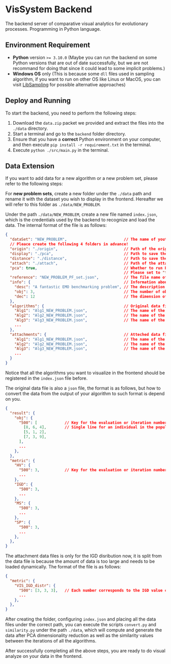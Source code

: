 # VisSystem Backend

The backend server of comparative visual analytics for evolutionary processes. Programming in Python language.

## Environment Requirement

- **Python** version `>= 3.10.0` (Maybe you can run the backend on some Python versions that are out of date successfully, but we are not recommand for doing that since it could lead to some implicit problems.)
- **Windows OS** only (This is because some `dll` files used in sampling algorithm, if you want to run on other OS like Linus or MacOS, you can visit [LibSampling](https://github.com/thu-vis/libsampling) for possible alternative approaches)

## Deploy and Running

To start the backend, you need to perform the following steps:

1. Download the `data.zip` packet we provided and extract the files into the `./data` directory.
2. Start a terminal and go to the `backend` folder directory.
3. Ensure that you have a **correct** Python environment on your computer, and then execute `pip install -r requirement.txt` in the terminal.
4. Execute `python ./src/main.py` in the terminal.

## Data Extension

If you want to add data for a new algorithm or a new problem set, please refer to the following steps:

For **new problem sets**, create a new folder under the `./data` path and rename it with the dataset you wish to display in the frontend. Hereafter we will refer to this folder as `./data/NEW_PROBLEM`.

Under the path `./data/NEW_PROBLEM`, create a new file named `index.json`, which is the credentials used by the backend to recognize and load the data. The internal format of the file is as follows:

```json
{
  "dataSet": "NEW_PROBLEM",                         // The name of yout benchmark problem, equal to the folder name
  // Pleace create the following 4 folders in advance!
  "origin": "./origin",                             // Path of the original data
  "display": "./pca",                               // Path to save the calculated PCA data
  "distance": "./distance",                         // Path to save the calculated simularity data
  "attach": "./attach",                             // Path of the attached data (IGD distribution)
  "pca": true,                                      // Whether to run PCA while data preprocessing
                                                    // Please set to "true" if the number of objective is more than 2
  "reference": "NEW_PROBLEM_PF_set.json",           // The file name of the pareto front data (reference set)
  "info": {                                         // Information about the problem that will display
    "desc": "A fantastic EMO benchmarking problem", // The description of your problem
    "obj": 3,                                       // The number of objective in the problem
    "dec": 12                                       // The dimension of the decision space in the problem
  },
  "algorithms": {                                   // Original data files from different algorithms
    "Alg1": "Alg1_NEW_PROBLEM.json",                // The name of the data file from algorithm 1
    "Alg2": "Alg2_NEW_PROBLEM.json",                // The name of the data file from algorithm 2
    "Alg3": "Alg3_NEW_PROBLEM.json",                // The name of the data file from algorithm 3
    ...
  },
  "attachments": {                                  // Atteched data files from different algorithms
    "Alg1": "Alg1_NEW_PROBLEM.json",                // The name of the data file from algorithm 1
    "Alg2": "Alg2_NEW_PROBLEM.json",                // The name of the data file from algorithm 2
    "Alg3": "Alg3_NEW_PROBLEM.json",                // The name of the data file from algorithm 3
    ...
  }
}
```

Notice that all the algorithms you want to visualize in the frontend should be registered in the `index.json` file before.

The original data file is also a `json` file, the format is as follows, but how to convert the data from the output of your algorithm to such format is depend on you.

```json
{
  "result": {
    "obj": {
      "500": [            // Key for the evaluation or iteration number
        [8, 6, 4],        // Single line for an individual in the population
        [5, 1, 2],
        [7, 3, 9],
      ],
      ...
    },
  },
  "metric": {
    "HV": {
      "500": 3,           // Key for the evaluation or iteration number
      ...
    },
    "IGD": {
      "500": 3,
      ...
    },
    "MS": {
      "500": 3,
      ...
    },
    "SP": {
      "500": 3,
      ...
    },
  },
}
```

The attachment data files is only for the IGD disribution now, it is split from the data file is because the amount of data is too large and needs to be loaded dynamically. The format of the file is as follows:

```json
{
  "metric": {
    "VIS_IGD_distr": {
      "500": [3, 3, 3],   // Each number corresponds to the IGD value of an individual in the population
      ...
    },
  },
}
```

After creating the folder, configuring `index.json` and placing all the data files under the correct path, you can execute the scripts `convert.py` and `similarity.py` under the path `./data`, which will compute and generate the data after PCA dimensionality reduction as well as the similarity values between the iterations of all the algorithms.

After successfully completing all the above steps, you are ready to do visual analyze on your data in the frontend.